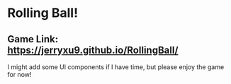 # Rolling Ball! #

## Game Link: https://jerryxu9.github.io/RollingBall/ ##

I might add some UI components if I have time, but please enjoy the game for now!

